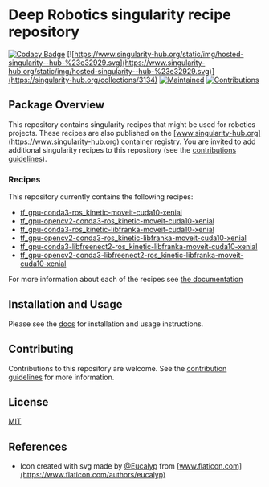 # Deep Robotics singularity recipe repository

[![Codacy Badge](https://api.codacy.com/project/badge/Grade/cb1f1d6154514f3fa35a504c03c64149)](https://www.codacy.com/app/rickstaa/deep_robotics_singularity_recipes?utm_source=github.com&utm_medium=referral&utm_content=rickstaa/deep_robotics_singularity_recipes&utm_campaign=Badge_Grade)
[![https://www.singularity-hub.org/static/img/hosted-singularity--hub-%23e32929.svg](https://www.singularity-hub.org/static/img/hosted-singularity--hub-%23e32929.svg)](https://singularity-hub.org/collections/3134)
[![Maintained](https://img.shields.io/badge/Maintained%3F-yes-green)](https://github.com/rickstaa/Todoist_Global_Shortcuts_WIN10/pulse)
[![Contributions](https://img.shields.io/badge/contributions-welcome-orange.svg)](https://github.com/rickstaa/Todoist_Global_Shortcuts_WIN10/blob/master/contributing.md)

## Package Overview

This repository contains singularity recipes that might be used for robotics
projects. These recipes are also published on the [www.singularity-hub.org](https://www.singularity-hub.org)
container registry. You are invited to add additional singularity recipes
to this repository (see the [contributions guidelines](https://github.com/rickstaa/deep_robotics_singularity_recipes/blob/master/contributing.md)).

### Recipes

This repository currently contains the following recipes:

- [tf_gpu-conda3-ros_kinetic-moveit-cuda10-xenial](https://github.com/rickstaa/deep_robotics_singularity_recipes/blob/master/Singularity.tf_gpu-conda3-ros_kinetic-moveit-cuda10-xenial)
- [tf_gpu-opencv2-conda3-ros_kinetic-moveit-cuda10-xenial](https://github.com/rickstaa/deep_robotics_singularity_recipes/blob/master/Singularity.tf_gpu-opencv2-conda3-ros_kinetic-moveit-cuda10-xenial)
- [tf_gpu-conda3-ros_kinetic-libfranka-moveit-cuda10-xenial](https://github.com/rickstaa/deep_robotics_singularity_recipes/blob/master/Singularity.tf_gpu-conda3-ros_kinetic-libfranka-moveit-cuda10-xenial)
- [tf_gpu-opencv2-conda3-ros_kinetic-libfranka-moveit-cuda10-xenial](https://github.com/rickstaa/deep_robotics_singularity_recipes/blob/master/Singularity.tf_gpu-opencv2-conda3-ros_kinetic-libfranka-moveit-cuda10-xenial)
- [tf_gpu-conda3-libfreenect2-ros_kinetic-libfranka-moveit-cuda10-xenial](https://github.com/rickstaa/deep_robotics_singularity_recipes/blob/master/Singularity.tf_gpu-conda3-libfreenect2-ros_kinetic-libfranka-moveit-cuda10-xenial)
- [tf_gpu-opencv2-conda3-libfreenect2-ros_kinetic-libfranka-moveit-cuda10-xenial](https://github.com/rickstaa/deep_robotics_singularity_recipes/blob/master/Singularity.tf_gpu-opencv2-conda3-libfreenect2-ros_kinetic-libfranka-moveit-cuda10-xenial)

For more information about each of the recipes see [the documentation](https://rickstaa.github.io/deep_robotics_singularity_recipes/info/recipes)

## Installation and Usage

Please see the [docs](https://rickstaa.github.io/deep_robotics_singularity_recipes/) for installation and usage instructions.

## Contributing

Contributions to this repository are welcome. See the [contribution guidelines](contributing.md) for more information.

## License

[MIT](LICENSE)

## References

- Icon created with svg made by [@Eucalyp](https://www.flaticon.com/authors/eucalyp) from [www.flaticon.com](https://www.flaticon.com/authors/eucalyp)
